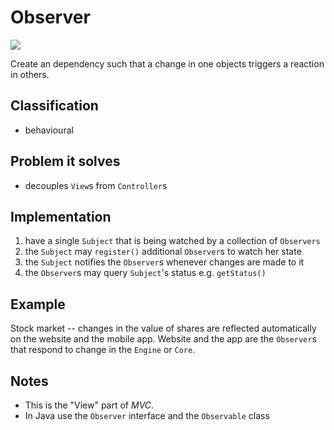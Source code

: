 # Observer

![](./observer.png)

Create an dependency such that a change in one objects triggers a reaction in
others.

## Classification

-   behavioural

## Problem it solves

-   decouples `View`s from `Controller`s

## Implementation

1.  have a single `Subject` that is being watched by a collection of
    `Observers`
2.  the `Subject` may `register()` additional `Observer`s to watch her state
3.  the `Subject` notifies the `Observer`s whenever changes are made to it
4.  the `Observer`s may query `Subject`'s status e.g. `getStatus()`

## Example

Stock market -- changes in the value of shares are reflected automatically on
the website and the mobile app. Website and the app are the `Observer`s that
respond to change in the `Engine` or `Core`.

## Notes

-   This is the "View" part of *MVC*.
-   In Java use the `Observer` interface and the `Observable` class
